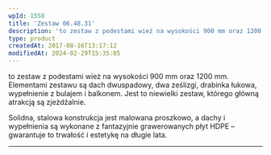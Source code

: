 ```yaml
---
wpId: 1558
title: 'Zestaw 06.48.31'
description: 'to zestaw z podestami wież na wysokości 900 mm oraz 1200 mm. Elementami zestawu są dach dwuspadowy, dwa ześlizgi, drabinka łukowa, wypełnienie z bulajem i balkonem. Jest to niewielki zestaw, którego główną atrakcją są zjeżdżalnie. Solidna, stalowa konstrukcja jest malowana proszkowo, a dachy i wypełnienia są wykonane z fantazyjnie grawerowanych płyt HDPE – gwarantuje to ...'
type: product
createdAt: 2017-08-16T13:17:12
modifiedAt: 2024-02-29T15:35:05
---
```



to zestaw z podestami wież na wysokości 900 mm oraz 1200 mm. Elementami zestawu są dach dwuspadowy, dwa ześlizgi, drabinka łukowa, wypełnienie z bulajem i balkonem. Jest to niewielki zestaw, którego główną atrakcją są zjeżdżalnie.

Solidna, stalowa konstrukcja jest malowana proszkowo, a dachy i wypełnienia są wykonane z fantazyjnie grawerowanych płyt HDPE – gwarantuje to trwałość i estetykę na długie lata.

* * *